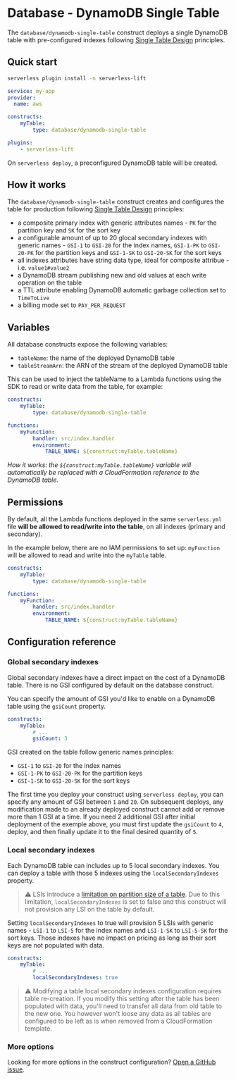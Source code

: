 # Database - DynamoDB Single Table

The `database/dynamodb-single-table` construct deploys a single DynamoDB table with pre-configured indexes following [Single Table Design](https://www.alexdebrie.com/posts/dynamodb-single-table/) principles.

## Quick start

```bash
serverless plugin install -n serverless-lift
```

```yaml
service: my-app
provider:
  name: aws

constructs:
    myTable:
        type: database/dynamodb-single-table

plugins:
    - serverless-lift
```

On `serverless deploy`, a preconfigured DynamoDB table will be created.

## How it works

The `database/dynamodb-single-table` construct creates and configures the table for production following [Single Table Design](https://www.alexdebrie.com/posts/dynamodb-single-table/) principles:

- a composite primary index with generic attributes names - `PK` for the partition key and `SK` for the sort key
- a configurable amount of up to 20 glocal secondary indexes with generic names - `GSI-1` to `GSI-20` for the index names, `GSI-1-PK` to `GSI-20-PK` for the partition keys and `GSI-1-SK` to `GSI-20-SK` for the sort keys
- all indexes attributes have string data type, ideal for composite attribue - i.e. `value1#value2`
- a DynamoDB stream publishing new and old values at each write operation on the table
- a TTL attribute enabling DynamoDB automatic garbage collection set to `TimeToLive`
- a billing mode set to `PAY_PER_REQUEST`

## Variables

All database constructs expose the following variables:

- `tableName`: the name of the deployed DynamoDB table
- `tableStreamArn`: the ARN of the stream of the deployed DynamoDB table

This can be used to inject the tableName to a Lambda functions using the SDK to read or write data from the table, for example:

```yaml
constructs:
    myTable:
        type: database/dynamodb-single-table

functions:
    myFunction:
        handler: src/index.handler
        environment:
            TABLE_NAME: ${construct:myTable.tableName}
```

_How it works: the `${construct:myTable.tableName}` variable will automatically be replaced with a CloudFormation reference to the DynamoDB table._

## Permissions

By default, all the Lambda functions deployed in the same `serverless.yml` file **will be allowed to read/write into the table**, on all indexes (primary and secondary).

In the example below, there are no IAM permissions to set up: `myFunction` will be allowed to read and write into the `myTable` table.

```yaml
constructs:
    myTable:
        type: database/dynamodb-single-table

functions:
    myFunction:
        handler: src/index.handler
        environment:
            TABLE_NAME: ${construct:myTable.tableName}
```

## Configuration reference

### Global secondary indexes

Global secondary indexes have a direct impact on the cost of a DynamoDB table. There is no GSI configured by default on the database construct.

You can specify the amount of GSI you'd like to enable on a DynamoDB table using the `gsiCount` property.

```yaml
constructs:
    myTable:
        # ...
        gsiCount: 3
```

GSI created on the table follow generic names principles:
- `GSI-1` to `GSI-20` for the index names
- `GSI-1-PK` to `GSI-20-PK` for the partition keys
- `GSI-1-SK` to `GSI-20-SK` for the sort keys

The first time you deploy your construct using `serverless deploy`, you can specify any amount of GSI between `1` and `20`. On subsequent deploys, any modification made to an already deployed construct cannot add or remove more than 1 GSI at a time. If you need 2 additional GSI after initial deployment of the exemple above, you must first update the `gsiCount` to `4`, deploy, and then finally update it to the final desired quantity of `5`.

### Local secondary indexes

Each DynamoDB table can includes up to 5 local secondary indexes. You can deploy a table with those 5 indexes using the `localSecondaryIndexes` property.

> :warning: LSIs introduce a [limitation on partition size of a table](https://docs.aws.amazon.com/amazondynamodb/latest/developerguide/LSI.html#LSI.ItemCollections.SizeLimit). Due to this limitation, `localSecondaryIndexes` is set to false and this construct will not provision any LSI on the table by default.

Setting `localSecondaryIndexes` to true will provision 5 LSIs with generic names - `LSI-1` to `LSI-5` for the index names and `LSI-1-SK` to `LSI-5-SK` for the sort keys. Those indexes have no impact on pricing as long as their sort keys are not populated with data.

```yaml
constructs:
    myTable:
        # ...
        localSecondaryIndexes: true
```

> :warning: Modifying a table local secondary indexes configuration requires table re-creation. If you modify this setting after the table has been populated with data, you'll need to transfer all data from old table to the new one. You however won't loose any data as all tables are configured to be left as is when removed from a CloudFormation template.

### More options

Looking for more options in the construct configuration? [Open a GitHub issue](https://github.com/getlift/lift/issues/new).
